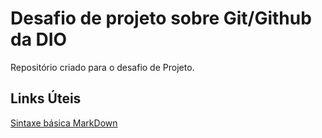 # Desafio de projeto sobre Git/Github da DIO
Repositório criado para o desafio de Projeto.
## Links Úteis
[Sintaxe básica MarkDown](https://www.markdownguide.org/basic-syntax/)
